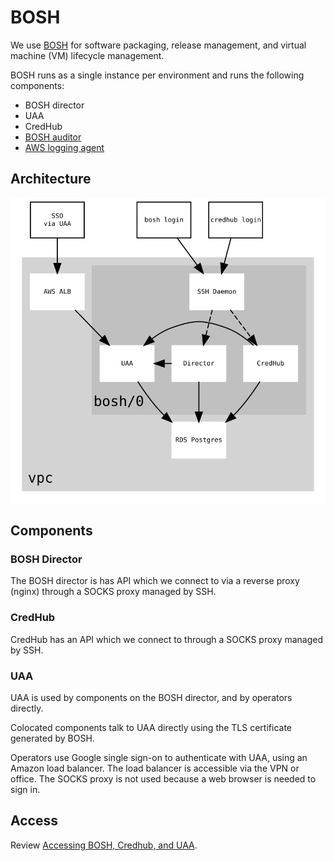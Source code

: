 # BOSH

We use [BOSH](https://bosh.io/) for software packaging, release management, and
virtual machine (VM) lifecycle management.

BOSH runs as a single instance per environment and runs the following
components:

- BOSH director
- UAA
- CredHub
- [BOSH auditor](/monitoring_alerting/audit/)
- [AWS logging agent](/monitoring_alerting/audit/)

## Architecture

![Architecture diagram showing BOSH director and colocated components: sshd, Director, UAA, CredHub](/diagrams/bosh.svg)

## Components

### BOSH Director

The BOSH director is has API which we connect to via a reverse proxy (nginx)
through a SOCKS proxy managed by SSH.

### CredHub

CredHub has an API which we connect to through a SOCKS proxy managed by SSH.

### UAA

UAA is used by components on the BOSH director, and by operators directly.

Colocated components talk to UAA directly using the TLS certificate generated by BOSH.

Operators use Google single sign-on to authenticate with UAA, using an Amazon
load balancer. The load balancer is accessible via the VPN or office.
The SOCKS proxy is not used because a web browser is needed to sign in.

## Access

Review [Accessing BOSH, Credhub, and UAA](/guides/Connecting_to_Concourse_CredHub_and_BOSH).

